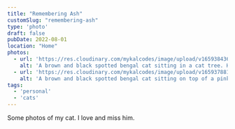 ```yaml
---
title: "Remembering Ash"
customSlug: "remembering-ash"
type: 'photo'
draft: false
pubDate: 2022-08-01
location: "Home"
photos: 
  - url: 'https://res.cloudinary.com/mykalcodes/image/upload/v1659384366/Mykal%20Codes/ash-in-hammock_egnu25.jpg'
    alt: 'A brown and black spotted bengal cat sitting in a cat tree. He stares up at the camera.'
  - url: 'https://res.cloudinary.com/mykalcodes/image/upload/v1659378816/Mykal%20Codes/PXL_20220419_013313501.PORTRAIT_dn7i2g.jpg'
    alt: 'A brown and black spotted bengal cat sitting on top of a pink fuzzy blanket. He is looking out to the left sleepily.'
tags:
  - 'personal'
  - 'cats'
---
```


Some photos of my cat. I love and miss him.

